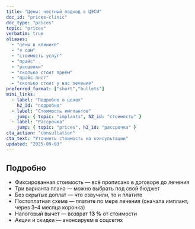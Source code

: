 ```yaml
---
title: "Цены: честный подход в ЦЭСИ"
doc_id: "prices-clinic"
doc_type: "prices"
topic: "prices"
verbatim: true
aliases:
  - "цены в клинике"
  - "я сам"
  - "стоимость услуг"
  - "прайс"
  - "расценки"
  - "сколько стоит приём"
  - "прайс-лист"
  - "сколько стоит у вас лечение"
preferred_format: ["short","bullets"]
mini_links:
  - label: "Подробно о ценах"
    h2_id: "подробно"
  - label: "Стоимость имплантов"
    jump: { topic: "implants", h2_id: "стоимость" }
  - label: "Рассрочка"
    jump: { topic: "prices", h2_id: "рассрочка" }
cta_action: "consultation"
cta_text: "Уточнить стоимость на консультации"
updated: "2025-09-03"
---
```


## Подробно
- Фиксированная стоимость — всё прописано в договоре до лечения  
- Три варианта плана — можно выбрать под свой бюджет  
- Без скрытых доплат — что озвучили, то и платите 
- Постоплатная схема — платите по мере лечения (сначала имплант, через 3–4 месяца коронка)  
- Налоговый вычет — возврат **13 %** от стоимости  
- Акции и скидки — анонсируем в соцсетях 
